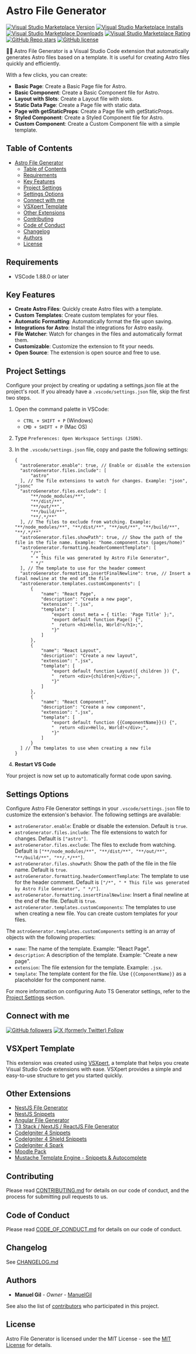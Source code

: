 # Astro File Generator

[![Visual Studio Marketplace Version](https://img.shields.io/visual-studio-marketplace/v/imgildev.vscode-astro-generator?style=for-the-badge&label=VS%20Marketplace&logo=visual-studio-code)](https://marketplace.visualstudio.com/items?itemName=imgildev.vscode-astro-generator)
[![Visual Studio Marketplace Installs](https://img.shields.io/visual-studio-marketplace/i/imgildev.vscode-astro-generator?style=for-the-badge&logo=visual-studio-code)](https://marketplace.visualstudio.com/items?itemName=imgildev.vscode-astro-generator)
[![Visual Studio Marketplace Downloads](https://img.shields.io/visual-studio-marketplace/d/imgildev.vscode-astro-generator?style=for-the-badge&logo=visual-studio-code)](https://marketplace.visualstudio.com/items?itemName=imgildev.vscode-astro-generator)
[![Visual Studio Marketplace Rating](https://img.shields.io/visual-studio-marketplace/r/imgildev.vscode-astro-generator?style=for-the-badge&logo=visual-studio-code)](https://marketplace.visualstudio.com/items?itemName=imgildev.vscode-astro-generator&ssr=false#review-details)
[![GitHub Repo stars](https://img.shields.io/github/stars/ManuelGil/vscode-astro-generator?style=for-the-badge&logo=github)](https://github.com/ManuelGil/vscode-astro-generator)
[![GitHub license](https://img.shields.io/github/license/ManuelGil/vscode-astro-generator?style=for-the-badge&logo=github)](https://github.com/ManuelGil/vscode-astro-generator/blob/main/LICENSE)

👩‍🚀 Astro File Generator is a Visual Studio Code extension that automatically generates Astro files based on a template. It is useful for creating Astro files quickly and efficiently.

With a few clicks, you can create:

- **Basic Page**: Create a Basic Page file for Astro.
- **Basic Component**: Create a Basic Component file for Astro.
- **Layout with Slots**: Create a Layout file with slots.
- **Static Data Page**: Create a Page file with static data.
- **Page with getStaticProps**: Create a Page file with getStaticProps.
- **Styled Component**: Create a Styled Component file for Astro.
- **Custom Component**: Create a Custom Component file with a simple template.

## Table of Contents

- [Astro File Generator](#astro-file-generator)
  - [Table of Contents](#table-of-contents)
  - [Requirements](#requirements)
  - [Key Features](#key-features)
  - [Project Settings](#project-settings)
  - [Settings Options](#settings-options)
  - [Connect with me](#connect-with-me)
  - [VSXpert Template](#vsxpert-template)
  - [Other Extensions](#other-extensions)
  - [Contributing](#contributing)
  - [Code of Conduct](#code-of-conduct)
  - [Changelog](#changelog)
  - [Authors](#authors)
  - [License](#license)

## Requirements

- VSCode 1.88.0 or later

## Key Features

- **Create Astro Files**: Quickly create Astro files with a template.
- **Custom Templates**: Create custom templates for your files.
- **Automatic Formatting**: Automatically format the file upon saving.
- **Integrations for Astro**: Install the integrations for Astro easily.
- **File Watcher**: Watch for changes in the files and automatically format them.
- **Customizable**: Customize the extension to fit your needs.
- **Open Source**: The extension is open source and free to use.

## Project Settings

Configure your project by creating or updating a settings.json file at the project's root. If you already have a `.vscode/settings.json` file, skip the first two steps.

1. Open the command palette in VSCode:

   - `CTRL + SHIFT + P` (Windows)
   - `CMD + SHIFT + P` (Mac OS)

2. Type `Preferences: Open Workspace Settings (JSON)`.

3. In the `.vscode/settings.json` file, copy and paste the following settings:

   ```jsonc
   {
     "astroGenerator.enable": true, // Enable or disable the extension
     "astroGenerator.files.include": [
         "astro"
     ], // The file extensions to watch for changes. Example: "json", "jsonc"
     "astroGenerator.files.exclude": [
         "**/node_modules/**",
         "**/dist/**",
         "**/out/**",
         "**/build/**",
         "**/.*/**"
     ], // The files to exclude from watching. Example: "**/node_modules/**", "**/dist/**", "**/out/**", "**/build/**", "**/.*/**"
     "astroGenerator.files.showPath": true, // Show the path of the file in the file name. Example: "home.component.tsx (pages/home)"
     "astroGenerator.formatting.headerCommentTemplate": [
         "/*",
         " * This file was generated by Astro File Generator",
         " */"
     ], // The template to use for the header comment
     "astroGenerator.formatting.insertFinalNewline": true, // Insert a final newline at the end of the file
     "astroGenerator.templates.customComponents": [
         {
             "name": "React Page",
             "description": "Create a new page",
             "extension": ".jsx",
             "template": [
                 "export const meta = { title: 'Page Title' };",
                 "export default function Page() {",
                 "  return <h1>Hello, World!</h1>;",
                 "}"
             ]
         },
         {
             "name": "React Layout",
             "description": "Create a new layout",
             "extension": ".jsx",
             "template": [
                 "export default function Layout({ children }) {",
                 "  return <div>{children}</div>;",
                 "}"
             ]
         },
         {
             "name": "React Component",
             "description": "Create a new component",
             "extension": ".jsx",
             "template": [
                 "export default function {{ComponentName}}() {",
                 "  return <div>Hello, World!</div>;",
                 "}"
             ]
         }
     ] // The templates to use when creating a new file
   }
   ```

4. **Restart VS Code**

Your project is now set up to automatically format code upon saving.

## Settings Options

Configure Astro File Generator settings in your `.vscode/settings.json` file to customize the extension's behavior. The following settings are available:

- `astroGenerator.enable`: Enable or disable the extension. Default is `true`.
- `astroGenerator.files.include`: The file extensions to watch for changes. Default is `["astro"]`.
- `astroGenerator.files.exclude`: The files to exclude from watching. Default is `["**/node_modules/**", "**/dist/**", "**/out/**", "**/build/**", "**/.*/**"]`.
- `astroGenerator.files.showPath`: Show the path of the file in the file name. Default is `true`.
- `astroGenerator.formatting.headerCommentTemplate`: The template to use for the header comment. Default is `["/*", " * This file was generated by Astro File Generator", " */"]`.
- `astroGenerator.formatting.insertFinalNewline`: Insert a final newline at the end of the file. Default is `true`.
- `astroGenerator.templates.customComponents`: The templates to use when creating a new file. You can create custom templates for your files.

The `astroGenerator.templates.customComponents` setting is an array of objects with the following properties:

- `name`: The name of the template. Example: "React Page".
- `description`: A description of the template. Example: "Create a new page".
- `extension`: The file extension for the template. Example: `.jsx`.
- `template`: The template content for the file. Use `{{ComponentName}}` as a placeholder for the component name.

For more information on configuring Auto TS Generator settings, refer to the [Project Settings](#project-settings) section.

## Connect with me

[![GitHub followers](https://img.shields.io/github/followers/ManuelGil?style=for-the-badge&logo=github)](https://github.com/ManuelGil)
[![X (formerly Twitter) Follow](https://img.shields.io/twitter/follow/imgildev?style=for-the-badge&logo=x)](https://twitter.com/imgildev)

## VSXpert Template

This extension was created using [VSXpert](https://vsxpert.com), a template that helps you create Visual Studio Code extensions with ease. VSXpert provides a simple and easy-to-use structure to get you started quickly.

## Other Extensions

- [NestJS File Generator](https://marketplace.visualstudio.com/items?itemName=imgildev.vscode-nestjs-generator)
- [NestJS Snippets](https://marketplace.visualstudio.com/items?itemName=imgildev.vscode-nestjs-snippets-extension)
- [Angular File Generator](https://marketplace.visualstudio.com/items?itemName=imgildev.vscode-angular-generator)
- [T3 Stack / NextJS / ReactJS File Generator](https://marketplace.visualstudio.com/items?itemName=imgildev.vscode-nextjs-generator)
- [CodeIgniter 4 Snippets](https://marketplace.visualstudio.com/items?itemName=imgildev.vscode-codeigniter4-snippets)
- [CodeIgniter 4 Shield Snippets](https://marketplace.visualstudio.com/items?itemName=imgildev.vscode-codeigniter4-shield-snippets)
- [CodeIgniter 4 Spark](https://marketplace.visualstudio.com/items?itemName=imgildev.vscode-codeigniter4-spark)
- [Moodle Pack](https://marketplace.visualstudio.com/items?itemName=imgildev.vscode-moodle-snippets)
- [Mustache Template Engine - Snippets & Autocomplete](https://marketplace.visualstudio.com/items?itemName=imgildev.vscode-mustache-snippets)

## Contributing

Please read [CONTRIBUTING.md](./CONTRIBUTING.md) for details on our code of conduct, and the process for submitting pull requests to us.

## Code of Conduct

Please read [CODE_OF_CONDUCT.md](./CODE_OF_CONDUCT.md) for details on our code of conduct.

## Changelog

See [CHANGELOG.md](./CHANGELOG.md)

## Authors

- **Manuel Gil** - _Owner_ - [ManuelGil](https://github.com/ManuelGil)

See also the list of [contributors](https://github.com/ManuelGil/vscode-astro-generator/contributors) who participated in this project.

## License

Astro File Generator is licensed under the MIT License - see the [MIT License](https://opensource.org/licenses/MIT) for details.
